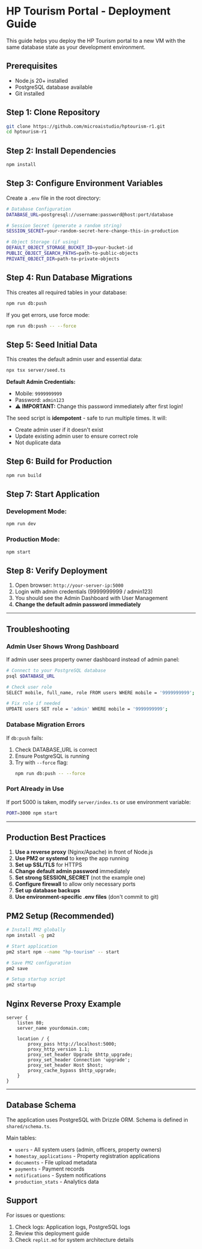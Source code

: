 # HP Tourism Portal - Deployment Guide

This guide helps you deploy the HP Tourism portal to a new VM with the same database state as your development environment.

## Prerequisites

- Node.js 20+ installed
- PostgreSQL database available
- Git installed

## Step 1: Clone Repository

```bash
git clone https://github.com/microaistudio/hptourism-r1.git
cd hptourism-r1
```

## Step 2: Install Dependencies

```bash
npm install
```

## Step 3: Configure Environment Variables

Create a `.env` file in the root directory:

```bash
# Database Configuration
DATABASE_URL=postgresql://username:password@host:port/database

# Session Secret (generate a random string)
SESSION_SECRET=your-random-secret-here-change-this-in-production

# Object Storage (if using)
DEFAULT_OBJECT_STORAGE_BUCKET_ID=your-bucket-id
PUBLIC_OBJECT_SEARCH_PATHS=path-to-public-objects
PRIVATE_OBJECT_DIR=path-to-private-objects
```

## Step 4: Run Database Migrations

This creates all required tables in your database:

```bash
npm run db:push
```

If you get errors, use force mode:

```bash
npm run db:push -- --force
```

## Step 5: Seed Initial Data

This creates the default admin user and essential data:

```bash
npx tsx server/seed.ts
```

**Default Admin Credentials:**
- Mobile: `9999999999`
- Password: `admin123`
- ⚠️ **IMPORTANT:** Change this password immediately after first login!

The seed script is **idempotent** - safe to run multiple times. It will:
- Create admin user if it doesn't exist
- Update existing admin user to ensure correct role
- Not duplicate data

## Step 6: Build for Production

```bash
npm run build
```

## Step 7: Start Application

### Development Mode:
```bash
npm run dev
```

### Production Mode:
```bash
npm start
```

## Step 8: Verify Deployment

1. Open browser: `http://your-server-ip:5000`
2. Login with admin credentials (9999999999 / admin123)
3. You should see the Admin Dashboard with User Management
4. **Change the default admin password immediately**

---

## Troubleshooting

### Admin User Shows Wrong Dashboard

If admin user sees property owner dashboard instead of admin panel:

```bash
# Connect to your PostgreSQL database
psql $DATABASE_URL

# Check user role
SELECT mobile, full_name, role FROM users WHERE mobile = '9999999999';

# Fix role if needed
UPDATE users SET role = 'admin' WHERE mobile = '9999999999';
```

### Database Migration Errors

If `db:push` fails:

1. Check DATABASE_URL is correct
2. Ensure PostgreSQL is running
3. Try with `--force` flag:
   ```bash
   npm run db:push -- --force
   ```

### Port Already in Use

If port 5000 is taken, modify `server/index.ts` or use environment variable:

```bash
PORT=3000 npm start
```

---

## Production Best Practices

1. **Use a reverse proxy** (Nginx/Apache) in front of Node.js
2. **Use PM2 or systemd** to keep the app running
3. **Set up SSL/TLS** for HTTPS
4. **Change default admin password** immediately
5. **Set strong SESSION_SECRET** (not the example one)
6. **Configure firewall** to allow only necessary ports
7. **Set up database backups**
8. **Use environment-specific .env files** (don't commit to git)

## PM2 Setup (Recommended)

```bash
# Install PM2 globally
npm install -g pm2

# Start application
pm2 start npm --name "hp-tourism" -- start

# Save PM2 configuration
pm2 save

# Setup startup script
pm2 startup
```

## Nginx Reverse Proxy Example

```nginx
server {
    listen 80;
    server_name yourdomain.com;

    location / {
        proxy_pass http://localhost:5000;
        proxy_http_version 1.1;
        proxy_set_header Upgrade $http_upgrade;
        proxy_set_header Connection 'upgrade';
        proxy_set_header Host $host;
        proxy_cache_bypass $http_upgrade;
    }
}
```

---

## Database Schema

The application uses PostgreSQL with Drizzle ORM. Schema is defined in `shared/schema.ts`.

Main tables:
- `users` - All system users (admin, officers, property owners)
- `homestay_applications` - Property registration applications
- `documents` - File upload metadata
- `payments` - Payment records
- `notifications` - System notifications
- `production_stats` - Analytics data

## Support

For issues or questions:
1. Check logs: Application logs, PostgreSQL logs
2. Review this deployment guide
3. Check `replit.md` for system architecture details
